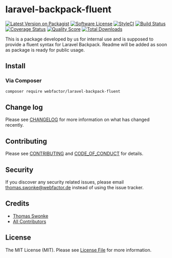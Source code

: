 # laravel-backpack-fluent

[![Latest Version on Packagist][ico-version]][link-packagist]
[![Software License][ico-license]](LICENSE.md)
[![StyleCI][ico-style-ci]][link-style-ci]
[![Build Status][ico-travis]][link-travis]
[![Coverage Status][ico-scrutinizer]][link-scrutinizer]
[![Quality Score][ico-code-quality]][link-code-quality]
[![Total Downloads][ico-downloads]][link-downloads]

This is a package developed by us for internal use and is supposed to provide a fluent syntax for Laravel Backpack. Readme will be added as soon as package is ready for public usage.

## Install

### Via Composer

``` bash
composer require webfactor/laravel-backpack-fluent
```

## Change log

Please see [CHANGELOG](CHANGELOG.md) for more information on what has changed recently.

## Contributing

Please see [CONTRIBUTING](CONTRIBUTING.md) and [CODE_OF_CONDUCT](CODE_OF_CONDUCT.md) for details.

## Security

If you discover any security related issues, please email thomas.swonke@webfactor.de instead of using the issue tracker.

## Credits

- [Thomas Swonke][link-author]
- [All Contributors][link-contributors]

## License

The MIT License (MIT). Please see [License File](LICENSE.md) for more information.

[ico-version]: https://img.shields.io/packagist/v/webfactor/laravel-backpack-fluent.svg?style=flat-square
[ico-license]: https://img.shields.io/badge/license-MIT-brightgreen.svg?style=flat-square
[ico-style-ci]: https://styleci.io/repos/125574603/shield
[ico-travis]: https://img.shields.io/travis/webfactor/laravel-backpack-fluent/master.svg?style=flat-square
[ico-scrutinizer]: https://img.shields.io/scrutinizer/coverage/g/webfactor/laravel-backpack-fluent.svg?style=flat-square
[ico-code-quality]: https://img.shields.io/scrutinizer/g/webfactor/laravel-backpack-fluent.svg?style=flat-square
[ico-downloads]: https://img.shields.io/packagist/dt/webfactor/laravel-backpack-fluent.svg?style=flat-square

[link-packagist]: https://packagist.org/packages/webfactor/laravel-backpack-fluent
[link-style-ci]: https://styleci.io/repos/125574603
[link-travis]: https://travis-ci.org/webfactor/laravel-backpack-fluent
[link-scrutinizer]: https://scrutinizer-ci.com/g/webfactor/laravel-backpack-fluent/code-structure
[link-code-quality]: https://scrutinizer-ci.com/g/webfactor/laravel-backpack-fluent
[link-downloads]: https://packagist.org/packages/webfactor/laravel-backpack-fluent
[link-author]: https://github.com/tswonke
[link-contributors]: ../../contributors
